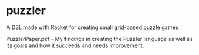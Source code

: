 # puzzler
A DSL made with Racket for creating small grid-based puzzle games

PuzzlerPaper.pdf - My findings in creating the Puzzler language as well as its goals and how it succeeds and needs improvement.
